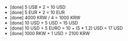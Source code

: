 * [done] 5 USB * 2 = 10 USD 
* [done] 5 EUR * 2 = 10 EUR
* [done] 4000 KRW / 4 = 1000 KRW
* [done] 10 USD + 5 USD = 15 USD
* [done] 10 USD + 5 EURO = 10 + (5 * 1.2) USD = 17 USD 
* [done] 1000 RKW + 1 USD = 2100 KRW